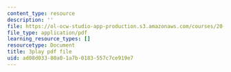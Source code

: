 ```yaml
---
content_type: resource
description: ''
file: https://ol-ocw-studio-app-production.s3.amazonaws.com/courses/20-219-becoming-the-next-bill-nye-writing-and-hosting-the-educational-show-january-iap-2015/ad08d03380a01a7b0183557c7ce919e7_Docl3KOqnHI.pdf
file_type: application/pdf
learning_resource_types: []
resourcetype: Document
title: 3play pdf file
uid: ad08d033-80a0-1a7b-0183-557c7ce919e7
---
```

